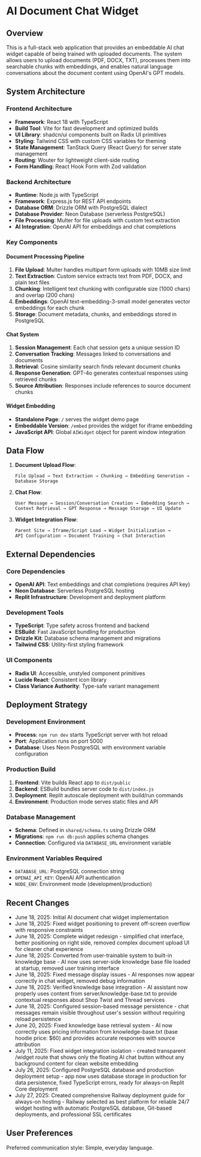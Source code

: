 # AI Document Chat Widget

## Overview

This is a full-stack web application that provides an embeddable AI chat widget capable of being trained with uploaded documents. The system allows users to upload documents (PDF, DOCX, TXT), processes them into searchable chunks with embeddings, and enables natural language conversations about the document content using OpenAI's GPT models.

## System Architecture

### Frontend Architecture
- **Framework**: React 18 with TypeScript
- **Build Tool**: Vite for fast development and optimized builds
- **UI Library**: shadcn/ui components built on Radix UI primitives
- **Styling**: Tailwind CSS with custom CSS variables for theming
- **State Management**: TanStack Query (React Query) for server state management
- **Routing**: Wouter for lightweight client-side routing
- **Form Handling**: React Hook Form with Zod validation

### Backend Architecture
- **Runtime**: Node.js with TypeScript
- **Framework**: Express.js for REST API endpoints
- **Database ORM**: Drizzle ORM with PostgreSQL dialect
- **Database Provider**: Neon Database (serverless PostgreSQL)
- **File Processing**: Multer for file uploads with custom text extraction
- **AI Integration**: OpenAI API for embeddings and chat completions

### Key Components

#### Document Processing Pipeline
1. **File Upload**: Multer handles multipart form uploads with 10MB size limit
2. **Text Extraction**: Custom service extracts text from PDF, DOCX, and plain text files
3. **Chunking**: Intelligent text chunking with configurable size (1000 chars) and overlap (200 chars)
4. **Embeddings**: OpenAI text-embedding-3-small model generates vector embeddings for each chunk
5. **Storage**: Document metadata, chunks, and embeddings stored in PostgreSQL

#### Chat System
1. **Session Management**: Each chat session gets a unique session ID
2. **Conversation Tracking**: Messages linked to conversations and documents
3. **Retrieval**: Cosine similarity search finds relevant document chunks
4. **Response Generation**: GPT-4o generates contextual responses using retrieved chunks
5. **Source Attribution**: Responses include references to source document chunks

#### Widget Embedding
- **Standalone Page**: `/` serves the widget demo page
- **Embeddable Version**: `/embed` provides the widget for iframe embedding
- **JavaScript API**: Global `AIWidget` object for parent window integration

## Data Flow

1. **Document Upload Flow**:
   ```
   File Upload → Text Extraction → Chunking → Embedding Generation → Database Storage
   ```

2. **Chat Flow**:
   ```
   User Message → Session/Conversation Creation → Embedding Search → 
   Context Retrieval → GPT Response → Message Storage → UI Update
   ```

3. **Widget Integration Flow**:
   ```
   Parent Site → Iframe/Script Load → Widget Initialization → 
   API Configuration → Document Training → Chat Interaction
   ```

## External Dependencies

### Core Dependencies
- **OpenAI API**: Text embeddings and chat completions (requires API key)
- **Neon Database**: Serverless PostgreSQL hosting
- **Replit Infrastructure**: Development and deployment platform

### Development Tools
- **TypeScript**: Type safety across frontend and backend
- **ESBuild**: Fast JavaScript bundling for production
- **Drizzle Kit**: Database schema management and migrations
- **Tailwind CSS**: Utility-first styling framework

### UI Components
- **Radix UI**: Accessible, unstyled component primitives
- **Lucide React**: Consistent icon library
- **Class Variance Authority**: Type-safe variant management

## Deployment Strategy

### Development Environment
- **Process**: `npm run dev` starts TypeScript server with hot reload
- **Port**: Application runs on port 5000
- **Database**: Uses Neon PostgreSQL with environment variable configuration

### Production Build
1. **Frontend**: Vite builds React app to `dist/public`
2. **Backend**: ESBuild bundles server code to `dist/index.js`
3. **Deployment**: Replit autoscale deployment with build/run commands
4. **Environment**: Production mode serves static files and API

### Database Management
- **Schema**: Defined in `shared/schema.ts` using Drizzle ORM
- **Migrations**: `npm run db:push` applies schema changes
- **Connection**: Configured via `DATABASE_URL` environment variable

### Environment Variables Required
- `DATABASE_URL`: PostgreSQL connection string
- `OPENAI_API_KEY`: OpenAI API authentication
- `NODE_ENV`: Environment mode (development/production)

## Recent Changes

- June 18, 2025: Initial AI document chat widget implementation
- June 18, 2025: Fixed widget positioning to prevent off-screen overflow with responsive constraints  
- June 18, 2025: Complete widget redesign - simplified chat interface, better positioning on right side, removed complex document upload UI for cleaner chat experience
- June 18, 2025: Converted from user-trainable system to built-in knowledge base - AI now uses server-side knowledge base file loaded at startup, removed user training interface
- June 18, 2025: Fixed message display issues - AI responses now appear correctly in chat widget, removed debug information
- June 18, 2025: Verified knowledge base integration - AI assistant now properly uses content from server/knowledge-base.txt to provide contextual responses about Shop Twist and Thread services
- June 18, 2025: Configured session-based message persistence - chat messages remain visible throughout user's session without requiring reload persistence
- June 20, 2025: Fixed knowledge base retrieval system - AI now correctly uses pricing information from knowledge-base.txt (base hoodie price: $60) and provides accurate responses with source attribution
- July 11, 2025: Fixed widget integration isolation - created transparent /widget route that shows only the floating AI chat button without any background content for clean website embedding
- July 26, 2025: Configured PostgreSQL database and production deployment setup - app now uses database storage in production for data persistence, fixed TypeScript errors, ready for always-on Replit Core deployment
- July 27, 2025: Created comprehensive Railway deployment guide for always-on hosting - Railway selected as best platform for reliable 24/7 widget hosting with automatic PostgreSQL database, Git-based deployments, and professional SSL certificates

## User Preferences

Preferred communication style: Simple, everyday language.